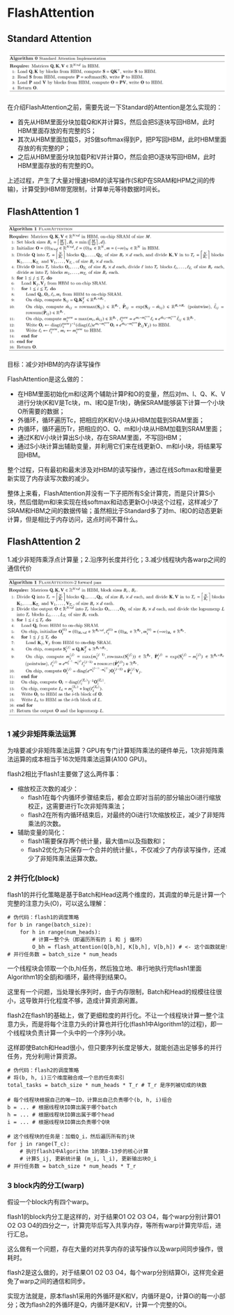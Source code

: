 # FlashAttention

## Standard Attention

![1756722809776](image/learn/1756722809776.png)

在介绍FlashAttention之前，需要先说一下Standard的Attention是怎么实现的：

* 首先从HBM里面分块加载Q和K并计算S，然后会把S逐块写回HBM，此时HBM里面存放的有完整的S；
* 其次从HBM里面加载S，对S做softmax得到P，把P写回HBM，此时HBM里面存放的有完整的P；
* 之后从HBM里面分块加载P和V并计算O，然后会把O逐块写回HBM，此时HBM里面存放的有完整的O。

上述过程，产生了大量对慢速HBM的读写操作(S和P在SRAM和HPM之间的传输)，计算受到HBM带宽限制，计算单元等待数据时间长。

## FlashAttention 1

![1756722837721](image/learn/1756722837721.png)

目标：减少对HBM的内存读写操作

FlashAttention是这么做的：

* 在HBM里面初始化m和l这两个辅助计算P和O的变量，然后对m、l、Q、K、V进行分块(K和V是Tc块，m、l和Q是Tr块)，确保SRAM能够装下计算一个小块O所需要的数据；
* 外循环，循环遍历Tc，把相应的K和V小块从HBM加载到SRAM里面；
* 内循环，循环遍历Tr，把相应的O、Q、m和l小块从HBM加载到SRAM里面；
* 通过K和V小块计算出S小块，存在SRAM里面，不写回HBM；
* 通过S小块计算出辅助变量，并利用它们来在线更新O、m和l小块，将结果写回HBM。

整个过程，只有最初和最末涉及对HBM的读写操作，通过在线Softmax和增量更新实现了内存读写次数的减少。

整体上来看，FlashAttention并没有一下子把所有S全计算完，而是只计算S小块，然后借助m和l来实现在线softmax和动态更新O小块这个过程，这样减少了SRAM和HBM之间的数据传输；虽然相比于Standard多了对m、l和O的动态更新计算，但是相比于内存访问，这点时间不算什么。

## FlashAttention 2

1.减少非矩阵乘浮点计算量；2.沿序列长度并行化；3.减少线程块内各warp之间的通信代价

![1756777184465](image/learn/1756777184465.png)

### 1 减少非矩阵乘法运算

为啥要减少非矩阵乘法运算？GPU有专门计算矩阵乘法的硬件单元，1次非矩阵乘法运算的成本相当于16次矩阵乘法运算(A100 GPU)。

flash2相比于flash1主要做了这么两件事：

* 缩放校正次数的减少：
  * flash1在每个内循环步骤结束后，都会立即对当前的部分输出Oi进行缩放校正，这需要进行Tc次非矩阵乘法；
  * flash2在所有内循环结束后，对最终的Oi进行1次缩放校正，减少了非矩阵乘法的次数。
* 辅助变量的简化：
  * flash1需要保存两个统计量，最大值m以及指数和l；
  * flash2优化为只保存一个合并的统计量L，不仅减少了内存读写操作，还减少了非矩阵乘法运算次数。

### 2 并行化(block)

flash1的并行化策略是基于Batch和Head这两个维度的，其调度的单元是计算一个完整的注意力头(O)，可以这么理解：

```txt
# 伪代码：flash1的调度策略
for b in range(batch_size):
    for h in range(num_heads):
        # 计算一整个头（即遍历所有的 i 和 j 循环）
        O_bh = flash_attention(Q[b,h], K[b,h], V[b,h]) # <- 这个函数就是flash1里面的Algorithm 1
# 并行任务数 = batch_size * num_heads
```

一个线程块会领取一个(b,h)任务，然后独立地、串行地执行完flash1里面Algorithm1的全部j和i循环，最终得到结果O。

这里有一个问题，当处理长序列时，由于内存限制，Batch和Head的规模往往很小，这导致并行化程度不够，造成计算资源闲置。

flash2在flash1的基础上，做了更细粒度的并行化。不让一个线程块计算一整个注意力头，而是将每个注意力头的计算也并行化(flash1中Algorithm1的过程)，即一个线程块负责计算一个头中的一个序列小块。

这样即使Batch和Head很小，但只要序列长度足够大，就能创造出足够多的并行任务，充分利用计算资源。

```txt
# 伪代码：flash2的调度策略
# 将(b, h, i)三个维度融合成一个总的任务索引
total_tasks = batch_size * num_heads * T_r # T_r 是序列被切成的块数

# 每个线程块根据自己的唯一ID，计算出自己负责哪个(b, h, i)组合
b = ... # 根据线程块ID算出属于哪个batch
h = ... # 根据线程块ID算出属于哪个head
i = ... # 根据线程块ID算出负责哪个Q块

# 这个线程块的任务是：加载Q_i，然后遍历所有的j块
for j in range(T_c):
    # 执行flash1中Algorithm 1的第8-13步的核心计算
    # 计算S_ij, 更新统计量 (m_i, l_i), 更新输出块O_i
# 并行任务数 = batch_size * num_heads * T_r
```

### 3 block内的分工(warp)

假设一个block内有四个warp。

flash1的block内分工是这样的，对于结果O1 O2 O3 O4，每个warp分别计算O1 O2 O3 O4的四分之一，计算完毕后写入共享内存，等所有warp计算完毕后，进行汇总。

这么做有一个问题，存在大量的对共享内存的读写操作以及warp间同步操作，很耗时。

flash2是这么做的，对于结果O1 O2 O3 O4，每个warp分别结算Oi，这样完全避免了warp之间的通信和同步。

实现方法就是，原本flash1采用的外循环是K和V，内循环是Q，计算Oi的每一小部分；改为flash2的外循环是Q，内循环是K和V，计算一个完整的Oi。
